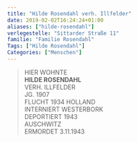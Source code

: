 ```yaml
---
title: "Hilde Rosendahl verh. Illfelder"
date: 2019-02-02T16:24:24+01:00
aliases: ["hilde-rosendahl"]
verlegestelle: "Sittarder Straße 11"
familie: "Familie Rosendahl"
Tags: ["Hilde Rosendahl"]
Categories: ["Menschen"]
---
```


> HIER WOHNTE <br />
> **HILDE ROSENDAHL** <br />
> VERH. ILLFELDER <br />
> JG. 1907 <br />
> FLUCHT 1934 HOLLAND <br />
> INTERNIERT WESTERBORK <br />
> DEPORTIERT 1943 <br />
> AUSCHWITZ <br />
> ERMORDET 3.11.1943 <br />

